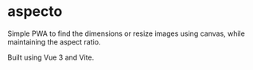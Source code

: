 # aspecto

Simple PWA to find the dimensions or resize images using canvas, while maintaining the aspect ratio.

Built using Vue 3 and Vite.
